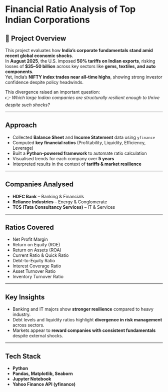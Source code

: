 # Financial Ratio Analysis of Top Indian Corporations

## 📌 Project Overview
This project evaluates how **India’s corporate fundamentals stand amid recent global economic shocks**.  
In **August 2025**, the U.S. imposed **50% tariffs on Indian exports**, risking losses of **$35–50 billion** across key sectors like **gems, textiles, and auto components**.  
Yet, India’s **NIFTY index trades near all-time highs**, showing strong investor confidence despite policy headwinds.  

This divergence raised an important question:  
👉 *Which large Indian companies are structurally resilient enough to thrive despite such shocks?*

---

## Approach
- Collected **Balance Sheet** and **Income Statement** data using `yfinance`
- Computed **key financial ratios** (Profitability, Liquidity, Efficiency, Leverage)  
- Built a **Python-powered framework** to automate ratio calculation  
- Visualised trends for each company over **5 years**  
- Interpreted results in the context of **tariffs & market resilience**

---

## Companies Analysed
- **HDFC Bank** – Banking & Financials  
- **Reliance Industries** – Energy & Conglomerate  
- **TCS (Tata Consultancy Services)** – IT & Services  

---

## Ratios Covered
- Net Profit Margin  
- Return on Equity (ROE)  
- Return on Assets (ROA)  
- Current Ratio & Quick Ratio  
- Debt-to-Equity Ratio  
- Interest Coverage Ratio  
- Asset Turnover Ratio  
- Inventory Turnover Ratio  

---

## Key Insights
- Banking and IT majors show **stronger resilience** compared to heavy industry.  
- Debt levels and liquidity ratios highlight **divergence in risk management** across sectors.  
- Markets appear to **reward companies with consistent fundamentals** despite external shocks.  

---

## Tech Stack
- **Python**  
- **Pandas, Matplotlib, Seaborn**  
- **Jupyter Notebook**  
- **Yahoo Finance API (yfinance)**  


